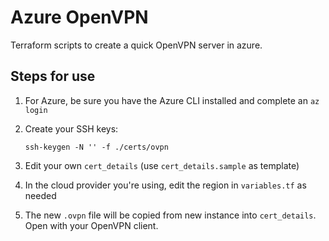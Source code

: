 # Azure OpenVPN
Terraform scripts to create a quick OpenVPN server in azure.

## Steps for use

1. For Azure, be sure you have the Azure CLI installed and complete an `az login`
2. Create your SSH keys:

    `ssh-keygen -N '' -f ./certs/ovpn`

3. Edit your own `cert_details` (use `cert_details.sample` as template)
4. In the cloud provider you're using, edit the region in `variables.tf` as needed
5. The new `.ovpn` file will be copied from new instance into `cert_details`. Open with your OpenVPN client.

